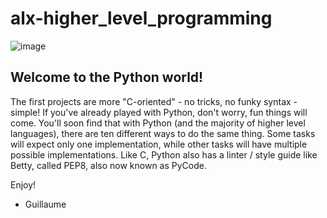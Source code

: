 # alx-higher_level_programming
![image](https://github.com/OuYa01/alx-higher_level_programming/assets/113089521/691754b4-cedb-47c8-ad5f-9f3669356c26)
## Welcome to the Python world!

The first projects are more "C-oriented" - no tricks, no funky syntax - simple!
If you've already played with Python, don't worry, fun things will come.
You'll soon find that with Python (and the majority of higher level languages), there are ten different ways to do the same thing. Some tasks will expect only one implementation, while other tasks will have multiple possible implementations.
Like C, Python also has a linter / style guide like Betty, called PEP8, also now known as PyCode.

Enjoy!

- Guillaume
